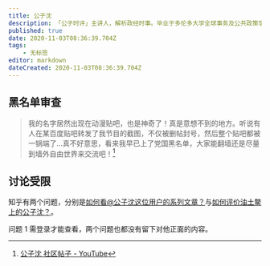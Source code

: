 ```yaml
---
title: 公子沈
description: 「公子时评」主讲人，解析政经时事。毕业于多伦多大学全球事务及公共政策学院、香港中文大学东亚研究中心硕士。
published: true
date: 2020-11-03T08:36:39.704Z
tags:
    - 无标签
editor: markdown
dateCreated: 2020-11-03T08:36:39.704Z
---
```


黑名单审查
----------

> 我的名字居然出现在动漫贴吧，也是神奇了！真是意想不到的地方。听说有人在某百度贴吧转发了我节目的截图，不仅被删帖封号，然后整个贴吧都被一锅端了...真不好意思，看来我早已上了党国黑名单，大家能翻墙还是尽量到墙外自由世界来交流吧！[^UgxItHnP]

[^UgxItHnP]: [公子沈 社区帖子 - YouTube](https://archive.is/YpGXF "https://web.archive.org/web/20201102153427/https://www.youtube.com/post/UgxItHnPYtKKRuWbLKl4AaABCQ")

讨论受限
--------

知乎有两个问题，分别是[如何看@公子沈这位用户的系列文章？](https://web.archive.org/web/20201103073941if_/https://www.google.com/search?q=www.zhihu.com/question/334466750)与[如何评价油土鳖上的公子沈？](https://web.archive.org/web/20201103073802/https://www.zhihu.com/question/415322261)。

问题 1 需登录才能查看，两个问题也都没有留下对他正面的内容。
